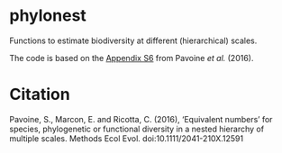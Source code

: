 # phylonest
Functions to estimate biodiversity at different (hierarchical) scales.

The code is based on the [Appendix S6](http://onlinelibrary.wiley.com/store/10.1111/2041-210X.12591/asset/supinfo/mee312591-sup-0006-AppendixS6.txt?v=1&s=97f406134e887598f2c7d2fef12a3d7f2d6dfa63) from Pavoine *et al.* (2016).

# Citation
Pavoine, S., Marcon, E. and Ricotta, C. (2016), ‘Equivalent numbers’ for species, phylogenetic or functional diversity in a nested hierarchy of multiple scales. Methods Ecol Evol. doi:10.1111/2041-210X.12591

